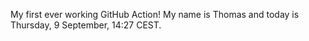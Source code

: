 My first ever working GitHub Action!
My name is Thomas and today is Thursday, 9 September, 14:27 CEST. 
